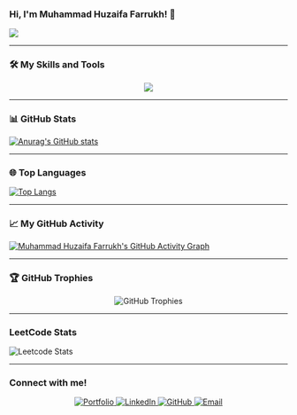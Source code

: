 ### Hi, I'm Muhammad Huzaifa Farrukh! 👋

![](https://komarev.com/ghpvc/?username=MuhammadHuzaifaFarrukh)

---

### 🛠️ My Skills and Tools 
<p align="center">
  <img src="https://skillicons.dev/icons?i=c,cpp,html,css,js,python,git,github,vscode,godot,unity" />
</p>

---

### 📊 GitHub Stats 

[![Anurag's GitHub stats](https://github-readme-stats.vercel.app/api?username=MuhammadHuzaifaFarrukh&show_icons=true&theme=dracula)](https://github.com/anuraghazra/github-readme-stats)

---

### 🌐 Top Languages 

[![Top Langs](https://github-readme-stats.vercel.app/api/top-langs/?username=MuhammadHuzaifaFarrukh&layout=compact&theme=dracula)](https://github.com/anuraghazra/github-readme-stats)

---

### 📈 My GitHub Activity 

[![Muhammad Huzaifa Farrukh's GitHub Activity Graph](https://github-readme-activity-graph.vercel.app/graph?username=MuhammadHuzaifaFarrukh&theme=react-dark)](https://github.com/ashutosh00710/github-readme-activity-graph)

---

### 🏆 GitHub Trophies 

<p align="center">
  <img src="https://github-profile-trophy.vercel.app/?username=MuhammadHuzaifaFarrukh&theme=dracula&no-frame=true&no-bg=true" alt="GitHub Trophies" />
</p>

---

### LeetCode Stats

![Leetcode Stats](https://leetcard.jacoblin.cool/SuperTechnology_Gamer_05)

---

### Connect with me! 

<p align="center">
  <a href="[YOUR_PORTFOLIO_URL](https://muhammadhuzaifafarrukh.github.io/)" target="_blank" rel="noopener noreferrer">
    <img src="https://img.shields.io/badge/Portfolio-orange?style=for-the-badge" alt="Portfolio" />
  </a>
  <a href="[YOUR_LINKEDIN_URL](https://linkedin.com/in/muhammad-huzaifa-farrukh-9608a1358)" target="_blank" rel="noopener noreferrer">
    <img src="https://img.shields.io/badge/LinkedIn-0A66C2?style=for-the-badge&logo=linkedin&logoColor=white" alt="LinkedIn" />
  </a>
  <a href="[YOUR_GITHUB_PROFILE_URL](https://github.com/MuhammadHuzaifaFarrukh)" target="_blank" rel="noopener noreferrer">
    <img src="https://img.shields.io/badge/GitHub-181717?style=for-the-badge&logo=github&logoColor=white" alt="GitHub" />
  </a>
  <a href="mailto:huzaifafarrukh.1990@gmail.com" target="_blank" rel="noopener noreferrer">
    <img src="https://img.shields.io/badge/Email-D14836?style=for-the-badge&logo=gmail&logoColor=white" alt="Email" />
  </a>
</p>





